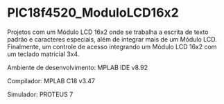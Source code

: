 # PIC18f4520_ModuloLCD16x2

Projetos com um Módulo LCD 16x2 onde se trabalha a escrita de texto padrão e caracteres especiais, além de integrar mais de um Módulo LCD. Finalmente, um controle de acesso integrando um Módulo LCD 16x2 com um teclado matricial 3x4.

Ambiente de desenvolvimento: MPLAB IDE v8.92

Compilador: MPLAB C18 v3.47

Simulador: PROTEUS 7

